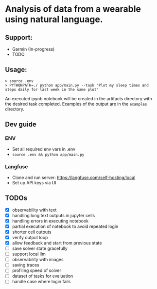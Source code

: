 # Analysis of data from a wearable using natural language.

## Support:

-   Garmin (In-progress)
-   TODO

## Usage:

```
> source .env
> PYTHONPATH=./ python app/main.py --task "Plot my sleep times and steps daily for last week in the same plot"
```

An executed ipynb notebook will be created in the artifacts directory with the desired task completed.
Examples of the output are in the `examples` directory.

## Dev guide

### ENV

-   Set all required env vars in .env
-   `source .env && python app/main.py`

### Langfuse

-   Clone and run server: https://langfuse.com/self-hosting/local
-   Set up API keys via UI

## TODOs

-   [x] observability with text
-   [x] handling long text outputs in jupyter cells
-   [x] handling errors in executing notebook
-   [x] partial execution of notebook to avoid repeated login
-   [x] shorter cell outputs
-   [x] verify output loop
-   [x] allow feedback and start from previous state
-   [ ] save solver state gracefully
-   [ ] support local llm
-   [ ] observability with images
-   [ ] saving traces
-   [ ] profiling speed of solver
-   [ ] dataset of tasks for evaluation
-   [ ] handle case where login fails
